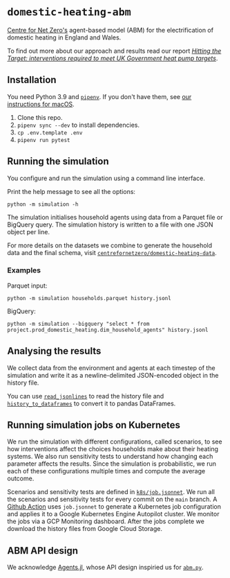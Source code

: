 # `domestic-heating-abm`

[Centre for Net Zero's](https://www.centrefornetzero.org/) agent-based model (ABM) for the electrification of domestic heating in England and Wales.

To find out more about our approach and results read our report [_Hitting the Target: interventions required to meet UK Government heat pump targets_](https://www.centrefornetzero.org/res/hitting-the-target/).

## Installation

You need Python 3.9 and [`pipenv`](https://github.com/pypa/pipenv).
If you don't have them, see [our instructions for macOS](https://gist.github.com/tomwphillips/715d4fd452ef5d52b4708c0fc5d4f30f).

1. Clone this repo.
2. `pipenv sync --dev` to install dependencies.
3. `cp .env.template .env`
4. `pipenv run pytest`

## Running the simulation

You configure and run the simulation using a command line interface.

Print the help message to see all the options:

```
python -m simulation -h
```

The simulation initialises household agents using data from a Parquet file or BigQuery query.
The simulation history is written to a file with one JSON object per line.

For more details on the datasets we combine to generate the household data and the final schema, visit [`centrefornetzero/domestic-heating-data`](https://github.com/centrefornetzero/domestic-heating-data).

### Examples

Parquet input:

```
python -m simulation households.parquet history.jsonl
```

BigQuery:

```
python -m simulation --bigquery "select * from project.prod_domestic_heating.dim_household_agents" history.jsonl
```

## Analysing the results

We collect data from the environment and agents at each timestep of the simulation and write it as a newline-delimited JSON-encoded object in the history file.

You can use [`read_jsonlines`](https://github.com/centrefornetzero/domestic-heating-abm/blob/1eabe653c19f93f831d6b72cce6249515c42030d/abm.py#L130) to read the history file and [`history_to_dataframes`](https://github.com/centrefornetzero/domestic-heating-abm/blob/1eabe653c19f93f831d6b72cce6249515c42030d/abm.py#L135) to convert it to pandas DataFrames.

## Running simulation jobs on Kubernetes

We run the simulation with different configurations, called scenarios, to see how interventions affect the choices households make about their heating systems.
We also run sensitivity tests to understand how changing each parameter affects the results.
Since the simulation is probabilistic, we run each of these configurations multiple times and compute the average outcome.

Scenarios and sensitivity tests are defined in [`k8s/job.jsonnet`](k8s/job.jsonnet).
We run all the scenarios and sensitivity tests for every commit on the `main` branch.
A [Github Action](.github/workflows/container.yaml) uses `job.jsonnet` to generate a Kubernetes job configuration and applies it to a Google Kubernetes Engine Autopilot cluster.
We monitor the jobs via a GCP Monitoring dashboard.
After the jobs complete we download the history files from Google Cloud Storage.

## ABM API design

We acknowledge [Agents.jl](https://github.com/JuliaDynamics/Agents.jl), whose API design inspiried us for [`abm.py`](abm.py).

##
